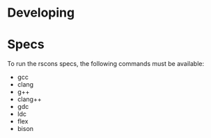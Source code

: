 # Developing

# Specs

To run the rscons specs, the following commands must be available:

* gcc
* clang
* g++
* clang++
* gdc
* ldc
* flex
* bison
